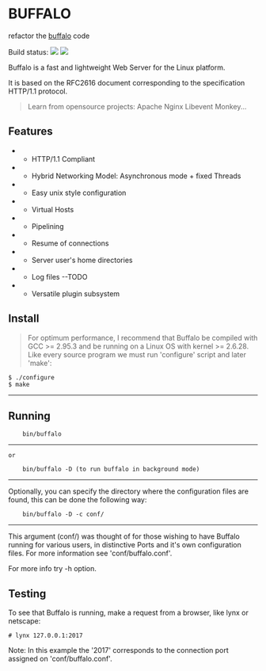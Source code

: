 # BUFFALO

refactor the [buffalo](https://github.com/kelele67/Buffalo) code

Build status:
![](https://img.shields.io/scrutinizer/build/g/filp/whoops.svg)
![](https://img.shields.io/github/license/mashape/apistatus.svg)

Buffalo is a fast and lightweight Web Server for the Linux platform.

 It is based on the RFC2616 document corresponding to the specification
 HTTP/1.1 protocol.

>Learn from opensource projects: Apache Nginx Libevent Monkey...


## Features

* - HTTP/1.1 Compliant
* - Hybrid Networking Model: Asynchronous mode + fixed Threads
* - Easy unix style configuration
* - Virtual Hosts
* - Pipelining
* - Resume of connections
* - Server user's home directories
* - Log files --TODO
* - Versatile plugin subsystem

## Install

>For optimum performance, I recommend that Buffalo be compiled with GCC >= 
2.95.3 and be running on a Linux OS with kernel >= 2.6.28.
Like every source program we must run 'configure' script and later
 'make':

```shell
$ ./configure
$ make 
```
---

## Running

```shell
    bin/buffalo
```
---

    or

```shell
    bin/buffalo -D (to run buffalo in background mode)
```
---

 Optionally, you can specify the directory where the configuration files
 are found, this can be done the following way: 

```shell
    bin/buffalo -D -c conf/
```
---

 This argument (conf/) was thought of for those wishing to have Buffalo
 running for various users, in distinctive Ports and it's own 
 configuration files. For more information see 'conf/buffalo.conf'.

 For more info try -h option.

## Testing

To see that Buffalo is running, make a request from a browser, like lynx
or netscape:
 
    # lynx 127.0.0.1:2017
    
 Note: In this example the '2017' corresponds to the connection port
 assigned on 'conf/buffalo.conf'.